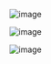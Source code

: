 ![image](https://user-images.githubusercontent.com/47982525/134575619-e20ede80-c010-4a2a-b015-6c0db6bfb009.png)

![image](https://user-images.githubusercontent.com/47982525/134575654-33db8dd3-7514-457c-8052-7920f437fb88.png)

![image](https://user-images.githubusercontent.com/47982525/134575701-f3708f4d-0214-490c-a490-016e6530d638.png)
